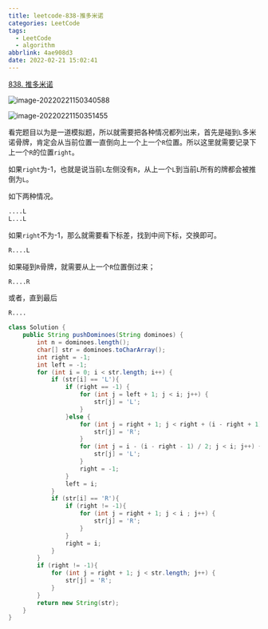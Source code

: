 ```yaml
---
title: leetcode-838-推多米诺
categories: LeetCode
tags:
  - LeetCode
  - algorithm
abbrlink: 4ae908d3
date: 2022-02-21 15:02:41
---
```


[838. 推多米诺](https://leetcode-cn.com/problems/push-dominoes/)

![image-20220221150340588](https://gitee.com/cao_ziqiang/img/raw/master/20220221150340.png)

![image-20220221150351455](https://gitee.com/cao_ziqiang/img/raw/master/20220221150351.png)

看完题目以为是一道模拟题，所以就需要把各种情况都列出来，首先是碰到`L`多米诺骨牌，肯定会从当前位置一直倒向上一个上一个`R`位置。所以这里就需要记录下上一个`R`的位置`right`。

如果`right`为-1，也就是说当前`L`左侧没有`R`，从上一个`L`到当前`L`所有的牌都会被推倒为`L`。

如下两种情况。

```txt
....L
L...L
```

如果`right`不为-1，那么就需要看下标差，找到中间下标，交换即可。

```txt
R....L
```

如果碰到`R`骨牌，就需要从上一个`R`位置倒过来；

```txt
R....R
```



或者，直到最后

```txt
R....
```

```java
class Solution {
    public String pushDominoes(String dominoes) {
        int n = dominoes.length();
        char[] str = dominoes.toCharArray();
        int right = -1;
        int left = -1;
        for (int i = 0; i < str.length; i++) {
            if (str[i] == 'L'){
                if (right == -1) {
                    for (int j = left + 1; j < i; j++) {
                        str[j] = 'L';
                    }
                }else {
                    for (int j = right + 1; j < right + (i - right + 1) / 2; j++) {
                        str[j] = 'R';
                    }
                    for (int j = i - (i - right - 1) / 2; j < i; j++) {
                        str[j] = 'L';
                    }
                    right = -1;
                }
                left = i;
            }
            if (str[i] == 'R'){
                if (right != -1){
                    for (int j = right + 1; j < i ; j++) {
                        str[j] = 'R';
                    }
                }
                right = i;
            }
        }
        if (right != -1){
            for (int j = right + 1; j < str.length; j++) {
                str[j] = 'R';
            }
        }
        return new String(str);
    }
}
```


